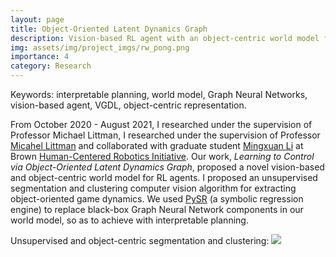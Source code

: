 ```yaml
---
layout: page
title: Object-Oriented Latent Dynamics Graph
description: Vision-based RL agent with an object-centric world model for ATARI games.
img: assets/img/project_imgs/rw_pong.png
importance: 4
category: Research
---
```

Keywords: interpretable planning, world model, Graph Neural Networks, vision-based agent, 
VGDL, object-centric representation.

From October 2020 - August 2021, I researched under the supervision of Professor Michael Littman, 
I researched under the supervision of Professor [Micahel Littman](https://www.littmania.com/) and 
collaborated with graduate student [Mingxuan Li](http://mingxuan.me/) at Brown 
[Human-Centered Robotics Initiative](https://hcri.brown.edu/). 
Our work, *Learning to Control via Object-Oriented Latent Dynamics Graph*, proposed a novel 
vision-based and object-centric world model for RL agents. I proposed an unsupervised segmentation 
and clustering computer vision algorithm for extracting object-oriented game dynamics. We used 
[PySR](https://github.com/MilesCranmer/PySR) (a symbolic regression engine) to replace black-box 
Graph Neural Network components in our world model, so as to achieve with interpretable planning.


Unsupervised and object-centric segmentation and clustering:
<img src="https://yxie20.github.io/assets/img/project_imgs/rw.gif">
